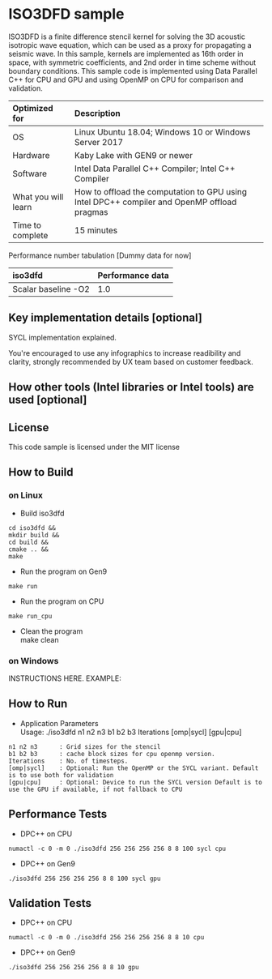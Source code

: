 # ISO3DFD sample
ISO3DFD is a finite difference stencil kernel for solving the 3D acoustic isotropic wave equation, which can be used as a proxy for propagating a seismic wave. In this sample, kernels are implemented as 16th order in space, with symmetric coefficients, and 2nd order in time scheme without boundary conditions. This sample code is implemented using Data Parallel C++ for CPU and GPU and using OpenMP on CPU for comparison and validation.
  
| Optimized for                       | Description
|:---                               |:---
| OS                                | Linux Ubuntu 18.04; Windows 10 or Windows Server 2017
| Hardware                          | Kaby Lake with GEN9 or newer
| Software                          | Intel Data Parallel C++ Compiler; Intel C++ Compiler
| What you will learn               | How to offload the computation to GPU using Intel DPC++ compiler and OpenMP offload pragmas
| Time to complete                  | 15 minutes

Performance number tabulation [Dummy data for now]

| iso3dfd                           | Performance data
|:---                               |:---
| Scalar baseline -O2               | 1.0

  
## Key implementation details [optional]
SYCL implementation explained. 

You're encouraged to use any infographics to increase readibility and clarity, strongly recommended by UX team based on customer feedback. 

## How other tools (Intel libraries or Intel tools) are used [optional]
   

## License  
This code sample is licensed under the MIT license

## How to Build  

### on Linux  
   * Build iso3dfd  
    
    cd iso3dfd &&  
    mkdir build &&  
    cd build &&  
    cmake .. &&  
    make 

   * Run the program on Gen9 
    
    make run  
   
   * Run the program on CPU 
    
    make run_cpu  

   * Clean the program  
    make clean  

### on Windows

INSTRUCTIONS HERE. EXAMPLE:

## How to Run  
   * Application Parameters   
	Usage: ./iso3dfd n1 n2 n3 b1 b2 b3 Iterations [omp|sycl] [gpu|cpu]
	
	n1 n2 n3      : Grid sizes for the stencil
	b1 b2 b3      : cache block sizes for cpu openmp version.
	Iterations    : No. of timesteps.
	[omp|sycl]    : Optional: Run the OpenMP or the SYCL variant. Default is to use both for validation
	[gpu|cpu]     : Optional: Device to run the SYCL version Default is to use the GPU if available, if not fallback to CPU


## Performance Tests
   * DPC++ on CPU
	
    numactl -c 0 -m 0 ./iso3dfd 256 256 256 256 8 8 100 sycl cpu   
   * DPC++ on Gen9   
	
    ./iso3dfd 256 256 256 256 8 8 100 sycl gpu   
	  

## Validation Tests
   * DPC++ on CPU
	
    numactl -c 0 -m 0 ./iso3dfd 256 256 256 256 8 8 10 cpu   
   * DPC++ on Gen9   
    
    ./iso3dfd 256 256 256 256 8 8 10 gpu   

